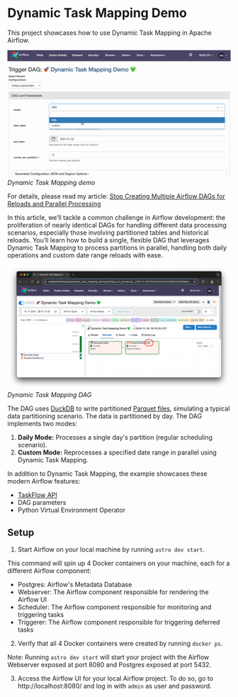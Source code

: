 # Dynamic Task Mapping Demo

This project showcases how to use Dynamic Task Mapping in Apache Airflow.

![Dynamic Task Mapping demo](doc/demo.gif)
*Dynamic Task Mapping demo*

For details, please read my article: [Stop Creating Multiple Airflow DAGs for Reloads and Parallel Processing](https://medium.com/data-engineer-things/stop-creating-multiple-airflow-dags-for-reloads-and-parallel-processing-3912974b5866)

In this article, we’ll tackle a common challenge in Airflow development: the proliferation of nearly identical DAGs for
handling different data processing scenarios, especially those involving partitioned tables and historical reloads.
You’ll learn how to build a single, flexible DAG that leverages Dynamic Task Mapping to process partitions in parallel,
handling both daily operations and custom date range reloads with ease.

![Dynamic Task Mapping DAG](doc/dag.png)
*Dynamic Task Mapping DAG*

The DAG uses [DuckDB](https://duckdb.org/) to write partitioned [Parquet files](https://parquet.apache.org/),
simulating a typical data partitioning scenario. The data is partitioned by day. The DAG implements two modes:
1. **Daily Mode:** Processes a single day's partition (regular scheduling scenario).
2. **Custom Mode:** Reprocesses a specified date range in parallel using Dynamic Task Mapping.

In addition to Dynamic Task Mapping, the example showcases these modern Airflow features:
* [TaskFlow API](https://airflow.apache.org/docs/apache-airflow/stable/tutorial/taskflow.html)
* DAG parameters
* Python Virtual Environment Operator

## Setup

1. Start Airflow on your local machine by running `astro dev start`.

This command will spin up 4 Docker containers on your machine, each for a different Airflow component:

- Postgres: Airflow's Metadata Database
- Webserver: The Airflow component responsible for rendering the Airflow UI
- Scheduler: The Airflow component responsible for monitoring and triggering tasks
- Triggerer: The Airflow component responsible for triggering deferred tasks

2. Verify that all 4 Docker containers were created by running `docker ps`.

Note: Running `astro dev start` will start your project with the Airflow Webserver exposed at port 8080 and Postgres
exposed at port 5432.

3. Access the Airflow UI for your local Airflow project. To do so, go to http://localhost:8080/ and log in with `admin` as user and password.
